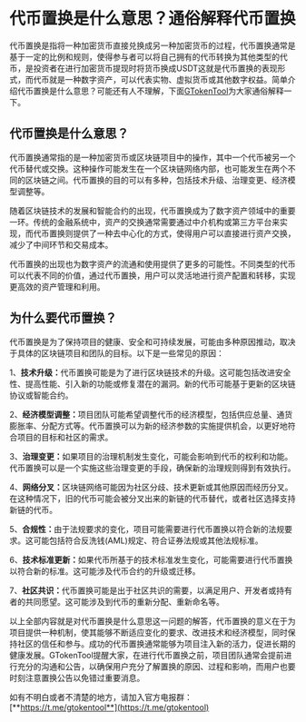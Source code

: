 # 代币置换是什么意思？通俗解释代币置换

代币置换是指将一种加密货币直接兑换成另一种加密货币的过程，代币置换通常是基于一定的比例和规则，使得参与者可以将自己拥有的代币转换为其他类型的代币，是投资者在进行加密货币提现时将货币换成USDT这就是代币置换的表现形式，而代币就是一种数字资产，可以代表实物、虚拟货币或其他数字权益。简单介绍代币置换是什么意思？可能还有人不理解，下面[GTokenTool](https://www.gtokentool.com)为大家通俗解释一下。

## 代币置换是什么意思？

代币置换通常指的是一种加密货币或区块链项目中的操作，其中一个代币被另一个代币替代或交换。这种操作可能发生在一个区块链网络内部，也可能发生在两个不同的区块链之间。代币置换的目的可以有多种，包括技术升级、治理变更、经济模型调整等。

随着区块链技术的发展和智能合约的出现，代币置换成为了数字资产领域中的重要一环。传统的金融系统中，资产的交换通常需要通过中介机构或第三方平台来实现，而代币置换则提供了一种去中心化的方式，使得用户可以直接进行资产交换，减少了中间环节和交易成本。

代币置换的出现也为数字资产的流通和使用提供了更多的可能性。不同类型的代币可以代表不同的价值，通过代币置换，用户可以灵活地进行资产配置和转移，实现更高效的资产管理和利用。

## 为什么要代币置换？

代币置换是为了保持项目的健康、安全和可持续发展，可能由多种原因推动，取决于具体的区块链项目和团队的目标。以下是一些常见的原因：

1、**技术升级：**&#x4EE3;币置换可能是为了进行区块链技术的升级。这可能包括改进安全性、提高性能、引入新的功能或修复潜在的漏洞。新的代币可能基于更新的区块链协议或智能合约。

2、**经济模型调整：**&#x9879;目团队可能希望调整代币的经济模型，包括供应总量、通货膨胀率、分配方式等。代币置换可以为新的经济参数的实施提供机会，以更好地符合项目的目标和社区的需求。

3、**治理变更：**&#x5982;果项目的治理机制发生变化，可能会影响到代币的权利和功能。代币置换可以是一个实施这些治理变更的手段，确保新的治理规则得到有效执行。

4、**网络分叉：**&#x533A;块链网络可能因为社区分歧、技术更新或其他原因而经历分叉。在这种情况下，旧的代币可能会被分叉出来的新链的代币替代，或者社区选择支持新链的代币。

5、**合规性：**&#x7531;于法规要求的变化，项目可能需要进行代币置换以符合新的法规要求。这可能包括符合反洗钱(AML)规定、符合证券法规或其他法规标准。

6、**技术标准更新：**&#x5982;果代币所基于的技术标准发生变化，可能需要进行代币置换以符合新的标准。这可能涉及代币合约的升级或迁移。

7、**社区共识：**&#x4EE3;币置换可能是出于社区共识的需要，以满足用户、开发者或持有者的共同愿望。这可能涉及到代币的重新分配、重新命名等。

以上全部内容就是对代币置换是什么意思这一问题的解答，代币置换的意义在于为项目提供一种机制，使其能够不断适应变化的要求、改进技术和经济模型，同时保持社区的信任和参与。成功的代币置换通常能够为项目注入新的活力，促进长期的健康发展。GTokenTool提醒大家，在进行代币置换之前，项目团队通常会提前进行充分的沟通和公告，以确保用户充分了解置换的原因、过程和影响，而用户也要时刻注意置换公告以免错过重要消息。

如有不明白或者不清楚的地方，请加入官方电报群：[**https://t.me/gtokentool**](https://t.me/gtokentool)
